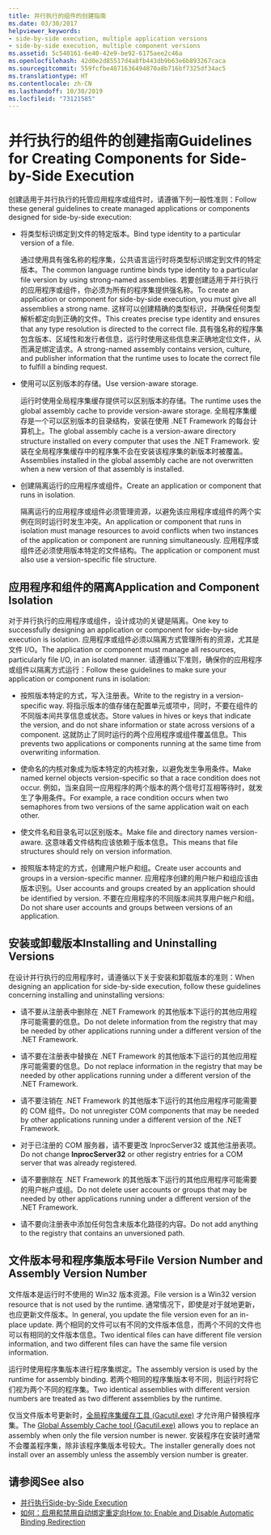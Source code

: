 ```yaml
---
title: 并行执行的组件的创建指南
ms.date: 03/30/2017
helpviewer_keywords:
- side-by-side execution, multiple application versions
- side-by-side execution, multiple component versions
ms.assetid: 5c540161-6e40-42e9-be92-6175aee2c46a
ms.openlocfilehash: 42d0e2d85517d4a8fb443db9b63e6b893267caca
ms.sourcegitcommit: 559fcfbe4871636494870a8b716bf7325df34ac5
ms.translationtype: HT
ms.contentlocale: zh-CN
ms.lasthandoff: 10/30/2019
ms.locfileid: "73121585"
---
```

# <a name="guidelines-for-creating-components-for-side-by-side-execution"></a><span data-ttu-id="abd93-102">并行执行的组件的创建指南</span><span class="sxs-lookup"><span data-stu-id="abd93-102">Guidelines for Creating Components for Side-by-Side Execution</span></span>
<span data-ttu-id="abd93-103">创建适用于并行执行的托管应用程序或组件时，请遵循下列一般性准则：</span><span class="sxs-lookup"><span data-stu-id="abd93-103">Follow these general guidelines to create managed applications or components designed for side-by-side execution:</span></span>  
  
- <span data-ttu-id="abd93-104">将类型标识绑定到文件的特定版本。</span><span class="sxs-lookup"><span data-stu-id="abd93-104">Bind type identity to a particular version of a file.</span></span>  
  
     <span data-ttu-id="abd93-105">通过使用具有强名称的程序集，公共语言运行时将类型标识绑定到文件的特定版本。</span><span class="sxs-lookup"><span data-stu-id="abd93-105">The common language runtime binds type identity to a particular file version by using strong-named assemblies.</span></span> <span data-ttu-id="abd93-106">若要创建适用于并行执行的应用程序或组件，你必须为所有的程序集提供强名称。</span><span class="sxs-lookup"><span data-stu-id="abd93-106">To create an application or component for side-by-side execution, you must give all assemblies a strong name.</span></span> <span data-ttu-id="abd93-107">这样可以创建精确的类型标识，并确保任何类型解析都定向到正确的文件。</span><span class="sxs-lookup"><span data-stu-id="abd93-107">This creates precise type identity and ensures that any type resolution is directed to the correct file.</span></span> <span data-ttu-id="abd93-108">具有强名称的程序集包含版本、区域性和发行者信息，运行时使用这些信息来正确地定位文件，从而满足绑定请求。</span><span class="sxs-lookup"><span data-stu-id="abd93-108">A strong-named assembly contains version, culture, and publisher information that the runtime uses to locate the correct file to fulfill a binding request.</span></span>  
  
- <span data-ttu-id="abd93-109">使用可以区别版本的存储。</span><span class="sxs-lookup"><span data-stu-id="abd93-109">Use version-aware storage.</span></span>  
  
     <span data-ttu-id="abd93-110">运行时使用全局程序集缓存提供可以区别版本的存储。</span><span class="sxs-lookup"><span data-stu-id="abd93-110">The runtime uses the global assembly cache to provide version-aware storage.</span></span> <span data-ttu-id="abd93-111">全局程序集缓存是一个可以区别版本的目录结构，安装在使用 .NET Framework 的每台计算机上。</span><span class="sxs-lookup"><span data-stu-id="abd93-111">The global assembly cache is a version-aware directory structure installed on every computer that uses the .NET Framework.</span></span> <span data-ttu-id="abd93-112">安装在全局程序集缓存中的程序集不会在安装该程序集的新版本时被覆盖。</span><span class="sxs-lookup"><span data-stu-id="abd93-112">Assemblies installed in the global assembly cache are not overwritten when a new version of that assembly is installed.</span></span>  
  
- <span data-ttu-id="abd93-113">创建隔离运行的应用程序或组件。</span><span class="sxs-lookup"><span data-stu-id="abd93-113">Create an application or component that runs in isolation.</span></span>  
  
     <span data-ttu-id="abd93-114">隔离运行的应用程序或组件必须管理资源，以避免该应用程序或组件的两个实例在同时运行时发生冲突。</span><span class="sxs-lookup"><span data-stu-id="abd93-114">An application or component that runs in isolation must manage resources to avoid conflicts when two instances of the application or component are running simultaneously.</span></span> <span data-ttu-id="abd93-115">应用程序或组件还必须使用版本特定的文件结构。</span><span class="sxs-lookup"><span data-stu-id="abd93-115">The application or component must also use a version-specific file structure.</span></span>  
  
## <a name="application-and-component-isolation"></a><span data-ttu-id="abd93-116">应用程序和组件的隔离</span><span class="sxs-lookup"><span data-stu-id="abd93-116">Application and Component Isolation</span></span>  
 <span data-ttu-id="abd93-117">对于并行执行的应用程序或组件，设计成功的关键是隔离。</span><span class="sxs-lookup"><span data-stu-id="abd93-117">One key to successfully designing an application or component for side-by-side execution is isolation.</span></span> <span data-ttu-id="abd93-118">应用程序或组件必须以隔离方式管理所有的资源，尤其是文件 I/O。</span><span class="sxs-lookup"><span data-stu-id="abd93-118">The application or component must manage all resources, particularly file I/O, in an isolated manner.</span></span> <span data-ttu-id="abd93-119">请遵循以下准则，确保你的应用程序或组件以隔离方式运行：</span><span class="sxs-lookup"><span data-stu-id="abd93-119">Follow these guidelines to make sure your application or component runs in isolation:</span></span>  
  
- <span data-ttu-id="abd93-120">按照版本特定的方式，写入注册表。</span><span class="sxs-lookup"><span data-stu-id="abd93-120">Write to the registry in a version-specific way.</span></span> <span data-ttu-id="abd93-121">将指示版本的值存储在配置单元或项中，同时，不要在组件的不同版本间共享信息或状态。</span><span class="sxs-lookup"><span data-stu-id="abd93-121">Store values in hives or keys that indicate the version, and do not share information or state across versions of a component.</span></span> <span data-ttu-id="abd93-122">这就防止了同时运行的两个应用程序或组件覆盖信息。</span><span class="sxs-lookup"><span data-stu-id="abd93-122">This prevents two applications or components running at the same time from overwriting information.</span></span>  
  
- <span data-ttu-id="abd93-123">使命名的内核对象成为版本特定的内核对象，以避免发生争用条件。</span><span class="sxs-lookup"><span data-stu-id="abd93-123">Make named kernel objects version-specific so that a race condition does not occur.</span></span> <span data-ttu-id="abd93-124">例如，当来自同一应用程序的两个版本的两个信号灯互相等待时，就发生了争用条件。</span><span class="sxs-lookup"><span data-stu-id="abd93-124">For example, a race condition occurs when two semaphores from two versions of the same application wait on each other.</span></span>  
  
- <span data-ttu-id="abd93-125">使文件名和目录名可以区别版本。</span><span class="sxs-lookup"><span data-stu-id="abd93-125">Make file and directory names version-aware.</span></span> <span data-ttu-id="abd93-126">这意味着文件结构应该依赖于版本信息。</span><span class="sxs-lookup"><span data-stu-id="abd93-126">This means that file structures should rely on version information.</span></span>  
  
- <span data-ttu-id="abd93-127">按照版本特定的方式，创建用户帐户和组。</span><span class="sxs-lookup"><span data-stu-id="abd93-127">Create user accounts and groups in a version-specific manner.</span></span> <span data-ttu-id="abd93-128">应用程序创建的用户帐户和组应该由版本识别。</span><span class="sxs-lookup"><span data-stu-id="abd93-128">User accounts and groups created by an application should be identified by version.</span></span> <span data-ttu-id="abd93-129">不要在应用程序的不同版本间共享用户帐户和组。</span><span class="sxs-lookup"><span data-stu-id="abd93-129">Do not share user accounts and groups between versions of an application.</span></span>  
  
## <a name="installing-and-uninstalling-versions"></a><span data-ttu-id="abd93-130">安装或卸载版本</span><span class="sxs-lookup"><span data-stu-id="abd93-130">Installing and Uninstalling Versions</span></span>  
 <span data-ttu-id="abd93-131">在设计并行执行的应用程序时，请遵循以下关于安装和卸载版本的准则：</span><span class="sxs-lookup"><span data-stu-id="abd93-131">When designing an application for side-by-side execution, follow these guidelines concerning installing and uninstalling versions:</span></span>  
  
- <span data-ttu-id="abd93-132">请不要从注册表中删除在 .NET Framework 的其他版本下运行的其他应用程序可能需要的信息。</span><span class="sxs-lookup"><span data-stu-id="abd93-132">Do not delete information from the registry that may be needed by other applications running under a different version of the .NET Framework.</span></span>  
  
- <span data-ttu-id="abd93-133">请不要在注册表中替换在 .NET Framework 的其他版本下运行的其他应用程序可能需要的信息。</span><span class="sxs-lookup"><span data-stu-id="abd93-133">Do not replace information in the registry that may be needed by other applications running under a different version of the .NET Framework.</span></span>  
  
- <span data-ttu-id="abd93-134">请不要注销在 .NET Framework 的其他版本下运行的其他应用程序可能需要的 COM 组件。</span><span class="sxs-lookup"><span data-stu-id="abd93-134">Do not unregister COM components that may be needed by other applications running under a different version of the .NET Framework.</span></span>  
  
- <span data-ttu-id="abd93-135">对于已注册的 COM 服务器，请不要更改 InprocServer32  或其他注册表项。</span><span class="sxs-lookup"><span data-stu-id="abd93-135">Do not change **InprocServer32** or other registry entries for a COM server that was already registered.</span></span>  
  
- <span data-ttu-id="abd93-136">请不要删除在 .NET Framework 的其他版本下运行的其他应用程序可能需要的用户帐户或组。</span><span class="sxs-lookup"><span data-stu-id="abd93-136">Do not delete user accounts or groups that may be needed by other applications running under a different version of the .NET Framework.</span></span>  
  
- <span data-ttu-id="abd93-137">请不要向注册表中添加任何包含未版本化路径的内容。</span><span class="sxs-lookup"><span data-stu-id="abd93-137">Do not add anything to the registry that contains an unversioned path.</span></span>  
  
## <a name="file-version-number-and-assembly-version-number"></a><span data-ttu-id="abd93-138">文件版本号和程序集版本号</span><span class="sxs-lookup"><span data-stu-id="abd93-138">File Version Number and Assembly Version Number</span></span>  
 <span data-ttu-id="abd93-139">文件版本是运行时不使用的 Win32 版本资源。</span><span class="sxs-lookup"><span data-stu-id="abd93-139">File version is a Win32 version resource that is not used by the runtime.</span></span> <span data-ttu-id="abd93-140">通常情况下，即使是对于就地更新，也应更新文件版本。</span><span class="sxs-lookup"><span data-stu-id="abd93-140">In general, you update the file version even for an in-place update.</span></span> <span data-ttu-id="abd93-141">两个相同的文件可以有不同的文件版本信息，而两个不同的文件也可以有相同的文件版本信息。</span><span class="sxs-lookup"><span data-stu-id="abd93-141">Two identical files can have different file version information, and two different files can have the same file version information.</span></span>  
  
 <span data-ttu-id="abd93-142">运行时使用程序集版本进行程序集绑定。</span><span class="sxs-lookup"><span data-stu-id="abd93-142">The assembly version is used by the runtime for assembly binding.</span></span> <span data-ttu-id="abd93-143">若两个相同的程序集版本号不同，则运行时将它们视为两个不同的程序集。</span><span class="sxs-lookup"><span data-stu-id="abd93-143">Two identical assemblies with different version numbers are treated as two different assemblies by the runtime.</span></span>  
  
 <span data-ttu-id="abd93-144">仅当文件版本号更新时，[全局程序集缓存工具 (Gacutil.exe)](../tools/gacutil-exe-gac-tool.md) 才允许用户替换程序集。</span><span class="sxs-lookup"><span data-stu-id="abd93-144">The [Global Assembly Cache tool (Gacutil.exe)](../tools/gacutil-exe-gac-tool.md) allows you to replace an assembly when only the file version number is newer.</span></span> <span data-ttu-id="abd93-145">安装程序在安装时通常不会覆盖程序集，除非该程序集版本号较大。</span><span class="sxs-lookup"><span data-stu-id="abd93-145">The installer generally does not install over an assembly unless the assembly version number is greater.</span></span>  
  
## <a name="see-also"></a><span data-ttu-id="abd93-146">请参阅</span><span class="sxs-lookup"><span data-stu-id="abd93-146">See also</span></span>

- [<span data-ttu-id="abd93-147">并行执行</span><span class="sxs-lookup"><span data-stu-id="abd93-147">Side-by-Side Execution</span></span>](side-by-side-execution.md)
- [<span data-ttu-id="abd93-148">如何：启用和禁用自动绑定重定向</span><span class="sxs-lookup"><span data-stu-id="abd93-148">How to: Enable and Disable Automatic Binding Redirection</span></span>](../configure-apps/how-to-enable-and-disable-automatic-binding-redirection.md)
